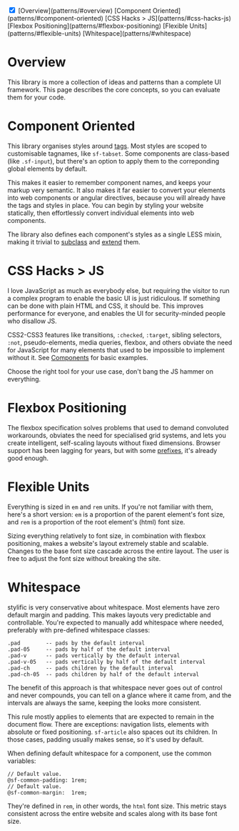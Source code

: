 <!-- TOC -->
<div style="margin: 0"><doc-toc class="success">
  <input checked id="toc-toggle" type="checkbox">
  <label for="toc-toggle"></label>
  [Overview](patterns/#overview)
  [Component Oriented](patterns/#component-oriented)
  [CSS Hacks > JS](patterns/#css-hacks-js)
  [Flexbox Positioning](patterns/#flexbox-positioning)
  [Flexible Units](patterns/#flexible-units)
  [Whitespace](patterns/#whitespace)
</doc-toc></div>

# Overview

This library is more a collection of ideas and patterns than a complete UI
framework. This page describes the core concepts, so you can evaluate them for
your code.

# Component Oriented

This library organises styles around
[tags](https://github.com/Mitranim/stylific/tree/master/less/components). Most
styles are scoped to customisable tagnames, like `sf-tabset`. Some components
are class-based (like `.sf-input`), but there's an option to apply them to the
correponding global elements by default.

This makes it easier to remember component names, and keeps your markup very
semantic. It also makes it far easier to convert your elements into web
components or angular directives, because you will already have the tags and
styles in place. You can begin by styling your website statically, then
effortlessly convert individual elements into web components.

The library also defines each component's styles as a single LESS mixin, making
it trivial to [subclass](configuration/#subclassing-components) and
[extend](configuration/#extending-components) them.

# CSS Hacks > JS

I love JavaScript as much as everybody else, but requiring the visitor to run a
complex program to enable the basic UI is just ridiculous. If something can be
done with plain HTML and CSS, it should be. This improves performance for
everyone, and enables the UI for security-minded people who disallow JS.

CSS2-CSS3 features like transitions, `:checked`, `:target`, sibling selectors,
`:not`, pseudo-elements, media queries, flexbox, and others obviate the need for
JavaScript for many elements that used to be impossible to implement without it.
See [Components](components/) for basic examples.

Choose the right tool for your use case, don't bang the JS hammer on everything.

# Flexbox Positioning

The flexbox specification solves problems that used to demand convoluted
workarounds, obviates the need for specialised grid systems, and lets you create
intelligent, self-scaling layouts without fixed dimensions. Browser support has
been lagging for years, but with some
[prefixes](https://github.com/postcss/autoprefixer), it's already good enough.

# Flexible Units

Everything is sized in `em` and `rem` units. If you're not familiar with them,
here's a short version: `em` is a proportion of the parent element's font size,
and `rem` is a proportion of the root element's (html) font size.

Sizing everything relatively to font size, in combination with flexbox
positioning, makes a website's layout extremely stable and scalable. Changes to
the base font size cascade across the entire layout. The user is free to adjust
the font size without breaking the site.

# Whitespace

stylific is very conservative about whitespace. Most elements have zero
default margin and padding. This makes layouts very predictable and
controllable. You're expected to manually add whitespace where needed,
preferably with pre-defined whitespace classes:

```
.pad        -- pads by the default interval
.pad-05     -- pads by half of the default interval
.pad-v      -- pads vertically by the default interval
.pad-v-05   -- pads vertically by half of the default interval
.pad-ch     -- pads children by the default interval
.pad-ch-05  -- pads children by half of the default interval
```

The benefit of this approach is that whitespace never goes out of control and
never compounds, you can tell on a glance where it came from, and the
intervals are always the same, keeping the looks more consistent.

This rule mostly applies to elements that are expected to remain in the document
flow. There are exceptions: navigation lists, elements with absolute or fixed
positioning. `sf-article` also spaces out its children. In those cases, padding
usually makes sense, so it's used by default.

When defining default whitespace for a component, use the common variables:

```less
// Default value.
@sf-common-padding: 1rem;
// Default value.
@sf-common-margin:  1rem;
```

They're defined in `rem`, in other words, the `html` font size. This metric
stays consistent across the entire website and scales along with its base font
size.
